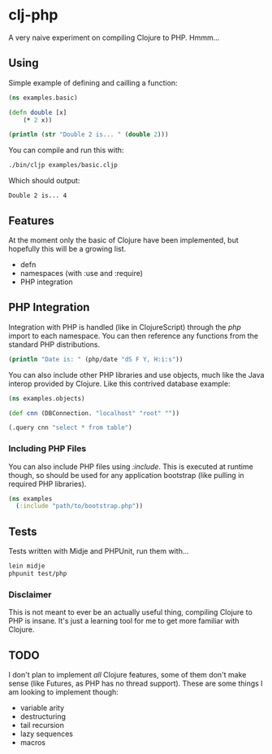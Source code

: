 # clj-php

A very naive experiment on compiling Clojure to PHP.  Hmmm...

## Using

Simple example of defining and cailling a function:

```clojure
(ns examples.basic)

(defn double [x]
    (* 2 x))

(println (str "Double 2 is... " (double 2)))
```

You can compile and run this with:

```bash
./bin/cljp examples/basic.cljp
```

Which should output:

```
Double 2 is... 4
```

## Features

At the moment only the basic of Clojure have been implemented, but hopefully this will be a growing list.

* defn
* namespaces (with :use and :require)
* PHP integration

## PHP Integration

Integration with PHP is handled (like in ClojureScript) through the *php* import to each namespace.  You
can then reference any functions from the standard PHP distributions.

```clojure
(println "Date is: " (php/date "dS F Y, H:i:s"))
```

You can also include other PHP libraries and use objects, much like the Java interop provided by Clojure.
Like this contrived database example:

```clojure
(ns examples.objects)

(def cnn (DBConnection. "localhost" "root" ""))

(.query cnn "select * from table")
```

### Including PHP Files

You can also include PHP files using *:include*.  This is executed at runtime though, so should be used
for any application bootstrap (like pulling in required PHP libraries).

```clojure
(ns examples
  (:include "path/to/bootstrap.php"))
```

## Tests

Tests written with Midje and PHPUnit, run them with...

```bash
lein midje
phpunit test/php
```

### Disclaimer

This is not meant to ever be an actually useful thing, compiling Clojure to PHP is insane.  It's just
a learning tool for me to get more familiar with Clojure.

## TODO

I don't plan to implement *all* Clojure features, some of them don't make sense (like Futures, as PHP
has no thread support).  These are some things I am looking to implement though:

* variable arity
* destructuring
* tail recursion
* lazy sequences
* macros

